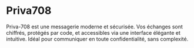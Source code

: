 # Priva708
Priva-708 est une messagerie moderne et sécurisée. Vos échanges sont chiffrés, protégés par code, et accessibles via une interface élégante et intuitive. Idéal pour communiquer en toute confidentialité, sans complexité.
